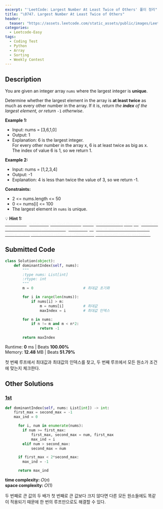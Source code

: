 ```yaml
---
excerpt: "'LeetCode: Largest Number At Least Twice of Others' 풀이 정리"
title: "\0747. Largest Number At Least Twice of Others"
header:
  teaser: "https://assets.leetcode.com/static_assets/public/images/LeetCode_Sharing.png"
categories:
  - Leetcode-Easy
tags:
  - Coding Test
  - Python
  - Array
  - Sorting
  - Weekly Contest
---
```


## <i class="fa-solid fa-file-lines"></i> Description

You are given an integer array `nums` where the largest integer is **unique**.

Determine whether the largest element in the array is **at least twice** as much as every other number in the array. If it is, *return the **index** of the largest element, or return* `-1` *otherwise*.

**Example 1:**

- Input: nums = [3,6,1,0]
- Output: 1
- Explanation: 6 is the largest integer.   
For every other number in the array x, 6 is at least twice as big as x.   
The index of value 6 is 1, so we return 1.

**Example 2:**

- Input: nums = [1,2,3,4]
- Output: -1
- Explanation: 4 is less than twice the value of 3, so we return -1.

**Constraints:**

- 2 <= nums.length <= 50
- 0 <= nums[i] <= 100
- The largest element in `nums` is unique.

💡 **Hint 1:**   
<u><span style="color:#F5F5F5">Scan through the array to find the unique largest element `m`, keeping track of it's index `maxIndex`. Scan through the array again. If we find some `x != m` with `m < 2*x`, we should return `-1`. Otherwise, we should return `maxIndex`.</span></u>

## <i class="fa-solid fa-cloud-arrow-up"></i> Submitted Code

```python
class Solution(object):
    def dominantIndex(self, nums):
        """
        :type nums: List[int]
        :rtype: int
        """
        m = 0                       # 최대값 초기화

        for i in range(len(nums)):  
            if nums[i] > m:
                m = nums[i]         # 최대값
                maxIndex = i        # 최대값 인덱스

        for n in nums:
            if n != m and m < n*2:
                return -1
        
        return maxIndex
```
<i class="fa-solid fa-clock"></i> Runtime: **0** ms \| Beats **100.00%**    
<i class="fa-solid fa-memory"></i> Memory: **12.48** MB \| Beats **51.79%**

첫 번째 루프에서 최대값과 최대값의 인덱스를 찾고, 두 번째 루프에서 모든 원소가 조건에 맞는지 체크한다.

## <i class="fa-solid fa-flask"></i> Other Solutions

### <a href="https://leetcode.com/problems/largest-number-at-least-twice-of-others/solutions/2383331/python-elegant-short-on-time-one-pass-o1-oowr/" target="_blank">1st</a>

```python
def dominantIndex(self, nums: List[int]) -> int:
  	first_max = second_max = -1
    max_ind = 0

	  for i, num in enumerate(nums):
	  	if num >= first_max:
	  		first_max, second_max = num, first_max
	  		max_ind = i
	  	elif num > second_max:
	  		second_max = num

	  if first_max < 2*second_max:
	  	max_ind = -1

	  return max_ind
```
<i class="fa-solid fa-clock"></i> **time complexity:** 𝑂(𝑛)    
<i class="fa-solid fa-memory"></i> **space complexity:** 𝑂(1)           

두 번째로 큰 값의 두 배가 첫 번째로 큰 값보다 크지 않다면 다른 모든 원소들에도 똑같이 적용되기 때문에 한 번의 루프만으로도 해결할 수 있다.